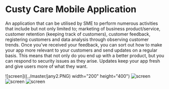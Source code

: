 # Custy Care Mobile Application

An application that can be utilised by SME to perform numerous activities that include but not only limited to; marketing of business product/service, customer retention (keeping track of customers), customer feedback, registering customers and data analysis through observing customer trends. Once you've received your feedback, you can sort out how to make your app more relevant to your customers and send updates on a regular basis. This means that not only do you end up with a better product, but you can respond to security issues as they arise. Updates keep your app fresh and give users more of what they want.

![screen]((../master/jany2.PNG) width="200" height="400")
![screen](../master/jany3.PNG)
![screen](../master/jany4.PNG)
![screen](../master/jany6.PNG)
